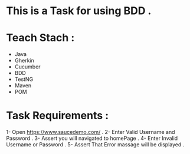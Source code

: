 # This is a Task for using BDD .
# Teach Stach :
- Java
- Gherkin
- Cucumber
- BDD
- TestNG
- Maven
- POM
# Task Requirements :
1- Open https://www.saucedemo.com/ .
2- Enter Valid Username and Password .
3- Assert you will navigated to homePage .
4- Enter Invalid Username or Password .
5- Assert That Error massage will be displayed .

